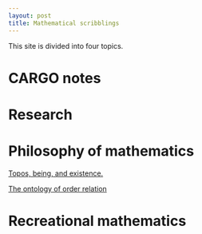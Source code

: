 ```yaml
---
layout: post
title: Mathematical scribblings
---
```



This site is divided into four topics.




# CARGO notes #





# Research #





# Philosophy of mathematics #


[Topos, being, and existence.][TBE]

[The ontology of order relation ][Order-onto-logically]



# Recreational mathematics 



[TBE]: 2017-05-17-Topos-being-and-existence.html
[Order-onto-logically]: 2017-05-17-The-ontology-of-order-relation.html
